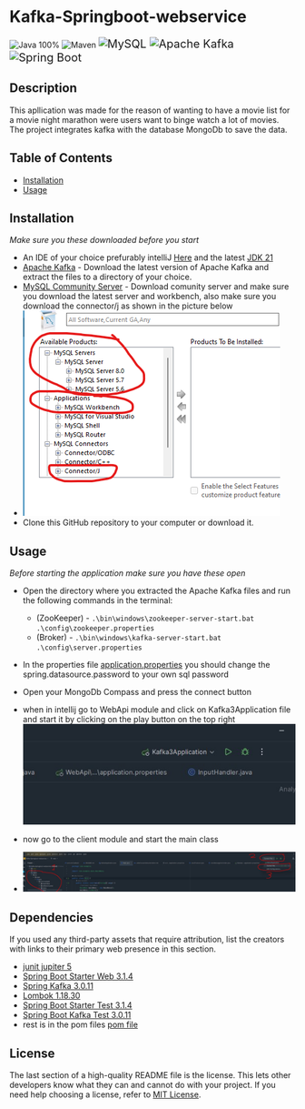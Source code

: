 # Kafka-Springboot-webservice
![Java 100%](https://img.shields.io/badge/Java-100%25-%23E57300)
![Maven](https://img.shields.io/badge/Maven-%238a6ac8?style=for-the-badge&logo=apache-maven&logoColor=white)
<span style="font-size: 20px;">![MySQL](https://img.shields.io/badge/MySQL-blue?style=for-the-badge&logo=mysql&logoColor=white)
![Apache Kafka](https://img.shields.io/badge/Apache%20Kafka-%23FF5722?style=for-the-badge&logo=apache-kafka&logoColor=white)
![Spring Boot](https://img.shields.io/badge/Spring%20Boot-%23009639?style=for-the-badge&logo=spring&logoColor=white)

## Description
This apllication was made for the reason of wanting to have a movie list for a movie night marathon were users want to binge watch a lot of movies.<br>
The project integrates kafka with the database MongoDb to save the data.

## Table of Contents

+ [Installation](#installation)
+ [Usage](#usage)

## Installation

*Make sure you these downloaded before you start*
+ An IDE of your choice prefurably intelliJ [Here](https://www.jetbrains.com/idea/download/#section=windows) and the latest [JDK 21](https://www.oracle.com/se/java/technologies/downloads/)
+ [Apache Kafka](https://www.apache.org/dyn/closer.cgi?path=/kafka/3.5.0/kafka_2.13-3.5.0.tgz) - Download the latest version of Apache Kafka and extract the files to a directory of your choice.
+ [MySQL Community Server](https://dev.mysql.com/downloads/mysql/) - Download comunity server and make sure you download the latest server and workbench, also make sure you download the connector/j as shown in the picture below
+ ![download](picture/download.png)
+ Clone this GitHub repository to your computer or download it.
## Usage
*Before starting the application make sure you have these open*
+ Open the directory where you extracted the Apache Kafka files and run the following commands in the terminal:
    + (ZooKeeper) - `.\bin\windows\zookeeper-server-start.bat .\config\zookeeper.properties`
    + (Broker) - `.\bin\windows\kafka-server-start.bat .\config\server.properties`

+ In the properties file [application.properties](WebApi/src/main/resources/application.properties) you should change the spring.datasource.password to your own sql password
+ Open your MongoDb Compass and press the connect button
+ when in intellij go to WebApi module and click on Kafka3Application file and start it by clicking on the play button on the top right
<br>![KafkaApp](picture/kafkaApp.jpg)

+ now go to the client module and start the main class
+ ![clientApp](picture/main.jpg)

## Dependencies
If you used any third-party assets that require attribution, list the creators with links to their primary web presence in this section.
+ [junit jupiter 5](https://mvnrepository.com/artifact/org.junit.jupiter/junit-jupiter/5.7.0)
+ [Spring Boot Starter Web 3.1.4](https://mvnrepository.com/artifact/org.springframework.boot/spring-boot-starter-web/3.1.4)
+ [Spring Kafka 3.0.11](https://mvnrepository.com/artifact/org.springframework.kafka/spring-kafka/3.0.11)
+ [Lombok 1.18.30](https://mvnrepository.com/artifact/org.projectlombok/lombok/1.18.30)
+ [Spring Boot Starter Test 3.1.4](https://mvnrepository.com/artifact/org.springframework.boot/spring-boot-starter-test/3.1.4)
+ [Spring Boot Kafka Test 3.0.11](https://mvnrepository.com/artifact/org.springframework.kafka/spring-kafka-test/3.0.11)
+ rest is in the pom files [pom file](pom.xml)


## License

The last section of a high-quality README file is the license. This lets other developers know what they can and cannot do with your project. If you need help choosing a license, refer to [MIT License](https://choosealicense.com/licenses/mit/).
